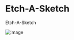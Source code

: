 # Etch-A-Sketch
Etch-A-Sketch


![image](https://user-images.githubusercontent.com/6069906/113244669-de24df80-928b-11eb-9b11-fe2f62d63ad2.png)

